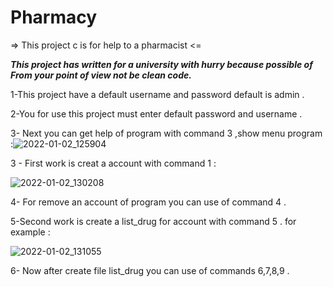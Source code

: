 # Pharmacy
=>  This project c is  for help to a pharmacist  <=

***This project has written for a university with hurry because  possible of From your point of view not be clean code.***

1-This project have a default username and password default is admin .

2-You for use this project must enter default password and username  .

3- Next you can get help of program with command 3 ,show menu program :![2022-01-02_125904](https://user-images.githubusercontent.com/87914098/147871757-11990719-8729-4e45-b8c8-133eb47d7e95.jpg)

3 - First work is creat a account with command 1 :

![2022-01-02_130208](https://user-images.githubusercontent.com/87914098/147871825-e76de604-f807-47f2-af10-271acc2deb1a.jpg)
 
4- For remove an account of  program you can use of command 4 .

5-Second work is create a list_drug for account with command 5 . for example :

![2022-01-02_131055](https://user-images.githubusercontent.com/87914098/147872005-a8a857e0-7103-4a08-85dc-ebb27ba055cc.jpg)

6- Now after create file list_drug you can use of commands 6,7,8,9 .  

